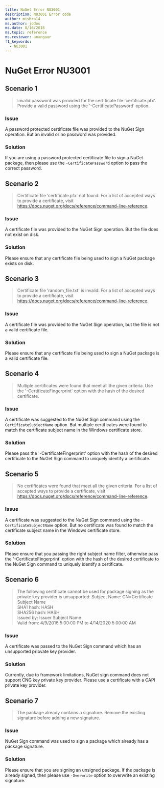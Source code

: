 ```yaml
---
title: NuGet Error NU3001
description: NU3001 Error code
author: mishra14
ms.author: jodou
ms.date: 8/16/2018
ms.topic: reference
ms.reviewer: anangaur
f1_keywords: 
  - NU3001
---
```


# NuGet Error NU3001

## Scenario 1

> Invalid password was provided for the certificate file 'certificate.pfx'. Provide a valid password using the '-CertificatePassword' option.

### Issue

A password protected certificate file was provided to the NuGet Sign operation. But an invalid or no password was provided.

### Solution

If you are using a password protected certificate file to sign a NuGet package, then please use the `-CertificatePassword` option to pass the correct password.

## Scenario 2

> Certificate file 'certificate.pfx' not found. For a list of accepted ways to provide a certificate, visit https://docs.nuget.org/docs/reference/command-line-reference.

### Issue

A certificate file was provided to the NuGet Sign operation. But the file does not exist on disk.

### Solution

Please ensure that any certificate file being used to sign a NuGet package exists on disk.

## Scenario 3

> Certificate file 'random_file.txt' is invalid. For a list of accepted ways to provide a certificate, visit https://docs.nuget.org/docs/reference/command-line-reference.

### Issue

A certificate file was provided to the NuGet Sign operation, but the file is not a valid certificate file.


### Solution

Please ensure that any certificate file being used to sign a NuGet package is a valid certificate file.

## Scenario 4

> Multiple certificates were found that meet all the given criteria. Use the '-CertificateFingerprint' option with the hash of the desired certificate.

### Issue

A certificate was suggested to the NuGet Sign command using the `-CertificateSubjectName` option. But multiple certificates were found to match the certificate subject name in the Windows certificate store.

### Solution

Please pass the '-CertificateFingerprint' option with the hash of the desired certificate to the NuGet Sign command to uniquely identify a certificate.

## Scenario 5

> No certificates were found that meet all the given criteria. For a list of accepted ways to provide a certificate, visit https://docs.nuget.org/docs/reference/command-line-reference.

### Issue

A certificate was suggested to the NuGet Sign command using the `-CertificateSubjectName` option. But no certificate was found to match the certificate subject name in the Windows certificate store.

### Solution

Please ensure that you passing the right subject name filter, otherwise pass the '-CertificateFingerprint' option with the hash of the desired certificate to the NuGet Sign command to uniquely identify a certificate.


## Scenario 6

> The following certificate cannot be used for package signing as the private key provider is unsupported:
  Subject Name: CN=Certificate Subject Name<br/>
  SHA1 hash: HASH<br/>
  SHA256 hash: HASH<br/>
  Issued by: Issuer Subject Name<br/>
  Valid from: 4/9/2016 5:00:00 PM to 4/14/2020 5:00:00 AM

### Issue

A certificate was passed to the NuGet Sign command which has an unsupported pribvate key provider. 

### Solution

Currently, due to framework limitations, NuGet sign command does not support CNG key private key provider. Please use a certificate with a CAPI private key provider.

## Scenario 7

> The package already contains a signature. Remove the existing signature before adding a new signature.

### Issue

NuGet Sign command was used to sign a package which already has a package signature.

### Solution

Please ensure that you are signing an unsigned package. If the package is already signed, then please use `-Overwrite` option to overwrite an existing signature.
